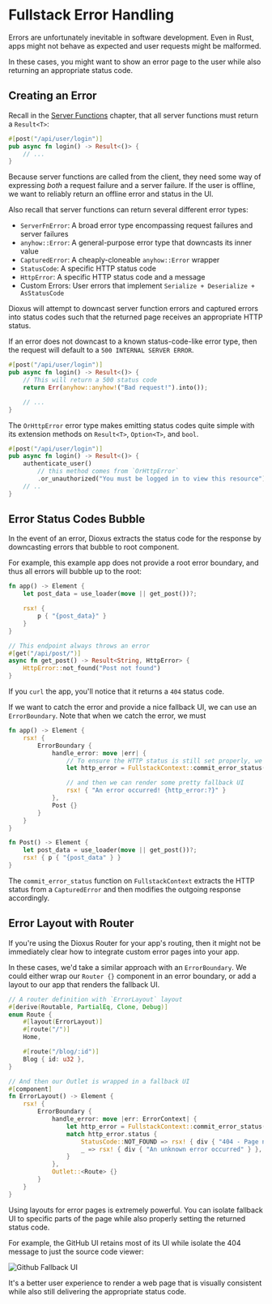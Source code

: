 # Fullstack Error Handling

Errors are unfortunately inevitable in software development. Even in Rust, apps might not behave as expected and user requests might be malformed.

In these cases, you might want to show an error page to the user while also returning an appropriate status code.

## Creating an Error

Recall in the [Server Functions](./server_functions.md) chapter, that all server functions must return a `Result<T>`:

```rust
#[post("/api/user/login")]
pub async fn login() -> Result<()> {
    // ...
}
```

Because server functions are called from the client, they need some way of expressing *both* a request failure and a server failure. If the user is offline, we want to reliably return an offline error and status in the UI.

Also recall that server functions can return several different error types:

- `ServerFnError`: A broad error type encompassing request failures and server failures
- `anyhow::Error`: A general-purpose error type that downcasts its inner value
- `CapturedError`: A cheaply-cloneable `anyhow::Error` wrapper
- `StatusCode`: A specific HTTP status code
- `HttpError`: A specific HTTP status code and a message
- Custom Errors: User errors that implement `Serialize + Deserialize + AsStatusCode`

Dioxus will attempt to downcast server function errors and captured errors into status codes such that the returned page receives an appropriate HTTP status.

If an error does not downcast to a known status-code-like error type, then the request will default to a `500 INTERNAL SERVER ERROR`.

```rust
#[post("/api/user/login")]
pub async fn login() -> Result<()> {
    // This will return a 500 status code
    return Err(anyhow::anyhow!("Bad request!").into());

    // ...
}
```

The `OrHttpError` error type makes emitting status codes quite simple with its extension methods on `Result<T>`, `Option<T>`, and `bool`.

```rust
#[post("/api/user/login")]
pub async fn login() -> Result<()> {
	authenticate_user()
        // this method comes from `OrHttpError`
		.or_unauthorized("You must be logged in to view this resource")?;
	// ..
}
```

## Error Status Codes Bubble

In the event of an error, Dioxus extracts the status code for the response by downcasting errors that bubble to root component.

For example, this example app does not provide a root error boundary, and thus all errors will bubble up to the root:

```rust
fn app() -> Element {
    let post_data = use_loader(move || get_post())?;

    rsx! {
        p { "{post_data}" }
    }
}

// This endpoint always throws an error
#[get("/api/post/")]
async fn get_post() -> Result<String, HttpError> {
    HttpError::not_found("Post not found")
}
```

If you `curl` the app, you'll notice that it returns a `404` status code.

If we want to catch the error and provide a nice fallback UI, we can use an `ErrorBoundary`. Note that when we catch the error, we must

```rust
fn app() -> Element {
    rsx! {
        ErrorBoundary {
            handle_error: move |err| {
                // To ensure the HTTP status is still set properly, we need to call `commit_error_status`
                let http_error = FullstackContext::commit_error_status(err.error().unwrap());

                // and then we can render some pretty fallback UI
                rsx! { "An error occurred! {http_error:?}" }
            },
            Post {}
        }
    }
}

fn Post() -> Element {
    let post_data = use_loader(move || get_post())?;
    rsx! { p { "{post_data" } }
}
```

The `commit_error_status` function on `FullstackContext` extracts the HTTP status from a `CapturedError` and then modifies the outgoing response accordingly.


## Error Layout with Router

If you're using the Dioxus Router for your app's routing, then it might not be immediately clear how to integrate custom error pages into your app.

In these cases, we'd take a similar approach with an `ErrorBoundary`. We could either wrap our `Router {}` component in an error boundary, or add a layout to our app that renders the fallback UI.

```rust
// A router definition with `ErrorLayout` layout
#[derive(Routable, PartialEq, Clone, Debug)]
enum Route {
    #[layout(ErrorLayout)]
    #[route("/")]
    Home,

    #[route("/blog/:id")]
    Blog { id: u32 },
}

// And then our Outlet is wrapped in a fallback UI
#[component]
fn ErrorLayout() -> Element {
    rsx! {
        ErrorBoundary {
            handle_error: move |err: ErrorContext| {
                let http_error = FullstackContext::commit_error_status(err.error().unwrap());
                match http_error.status {
                    StatusCode::NOT_FOUND => rsx! { div { "404 - Page not found" } },
                    _ => rsx! { div { "An unknown error occurred" } },
                }
            },
            Outlet::<Route> {}
        }
    }
}
```

Using layouts for error pages is extremely powerful. You can isolate fallback UI to specific parts of the page while also properly setting the returned status code.

For example, the GitHub UI retains most of its UI while isolate the 404 message to just the source code viewer:

![Github Fallback UI](/assets/07/github-fallbackui.avif)

It's a better user experience to render a web page that is visually consistent while also still delivering the appropriate status code.
